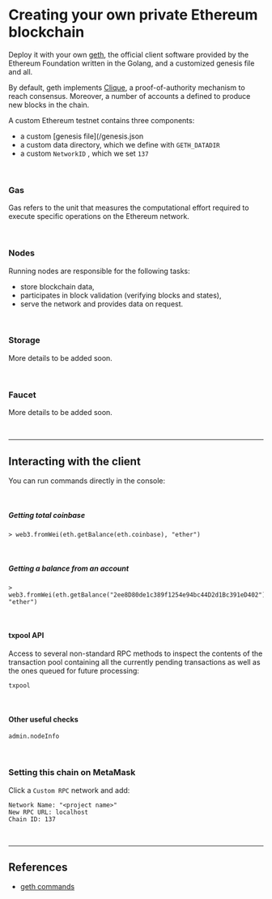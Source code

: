 # Creating your own private Ethereum blockchain

Deploy it with your own [geth](https://geth.ethereum.org/), the official client software provided by the Ethereum Foundation written in the Golang, and a customized genesis file and all.

By default, geth implements [Clique](https://eips.ethereum.org/EIPS/eip-225#:~:text=Clique%20is%20a%20proof%2Dof,any%20client%20with%20minimal%20effort.), a proof-of-authority mechanism to reach consensus. Moreover, a number of accounts a defined to produce new blocks in the chain.

A custom Ethereum testnet contains three components:

* a custom [genesis file](/genesis.json
* a custom data directory, which we define with `GETH_DATADIR`
* a custom `NetworkID` , which we set `137`


<br>

### Gas

Gas refers to the unit that measures the computational effort required to execute specific operations on the Ethereum network.


<br>


### Nodes

Running nodes are responsible for the following tasks:

- store blockchain data,
- participates in block validation (verifying blocks and states),
- serve the network and provides data on request.


<br>


### Storage

More details to be added soon.


<br>


### Faucet

More details to be added soon.


<br>


---

## Interacting with the client


You can run commands directly in the console:


<br>


##### Getting total coinbase

```
> web3.fromWei(eth.getBalance(eth.coinbase), "ether")
```

<br>


##### Getting a balance from an account

```
> web3.fromWei(eth.getBalance("2ee8D80de1c389f1254e94bc44D2d1Bc391eD402"), "ether")
```


<br>

#### txpool API

Access to several non-standard RPC methods to inspect the contents of the transaction pool containing all the currently pending transactions as well as the ones queued for future processing:

```
txpool
```


<br>


#### Other useful checks

```
admin.nodeInfo
```


<br>


### Setting this chain on MetaMask

Click a `Custom RPC` network and add:

```
Network Name: "<project name>"
New RPC URL: localhost
Chain ID: 137
```

<br>


---

## References

* [geth commands](https://geth.ethereum.org/docs/interface/command-line-options)

